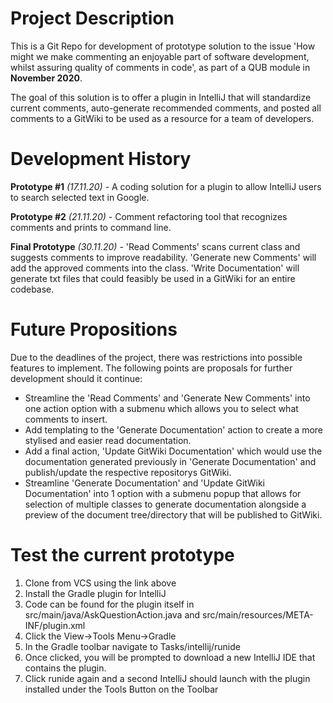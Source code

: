 # Project Description

This is a Git Repo for development of prototype solution to the issue 'How might we make
commenting an enjoyable part of software development, whilst assuring quality of comments
in code', as part of a QUB module in __November 2020__.

The goal of this solution is to offer a plugin in IntelliJ that will standardize current
comments, auto-generate recommended comments, and posted all comments to a GitWiki to be
used as a resource for a team of developers.

# Development History

__Prototype #1__ _(17.11.20)_ - A coding solution for a plugin to allow IntelliJ users to search selected text in Google.

__Prototype #2__ _(21.11.20)_ - Comment refactoring tool that recognizes comments and prints to command line.

__Final Prototype__ _(30.11.20)_ - 'Read Comments' scans current class and suggests comments to improve readability. 'Generate new Comments' will add the approved comments into the class. 'Write Documentation' will generate txt files that could feasibly be used in a GitWiki for an entire codebase.

# Future Propositions

Due to the deadlines of the project, there was restrictions into possible features to implement. The following points are proposals for further development should it continue:

- Streamline the 'Read Comments' and 'Generate New Comments' into one action option with a submenu which allows you to select what comments to insert.
- Add templating to the 'Generate Documentation' action to create a more stylised and easier read documentation.
- Add a final action, 'Update GitWiki Documentation' which would use the documentation generated previously in 'Generate Documentation' and publish/update the respective repositorys GitWiki.
- Streamline 'Generate Documentation' and 'Update GitWiki Documentation' into 1 option with a submenu popup that allows for selection of multiple classes to generate documentation alongside a preview of the document tree/directory that will be published to GitWiki.

# Test the current prototype

1.  Clone from VCS using the link above
2.	Install the Gradle plugin for IntelliJ
3.	Code can be found for the plugin itself in src/main/java/AskQuestionAction.java and src/main/resources/META-INF/plugin.xml
4.	Click the View->Tools Menu->Gradle
6.	In the Gradle toolbar navigate to Tasks/intellij/runide
7.	Once clicked, you will be prompted to download a new IntelliJ IDE that contains the plugin.
8.	Click runide again and a second IntelliJ should launch with the plugin installed under the Tools Button on the Toolbar  
